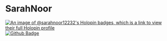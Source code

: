 # SarahNoor
[![An image of @sarahnoor12232's Holopin badges, which is a link to view their full Holopin profile](https://holopin.me/sarahnoor12232)](https://holopin.io/@sarahnoor12232)
[![Github Badge](https://images.credly.com/size/160x160/images/024d0122-724d-4c5a-bd83-cfe3c4b7a073/image.png)](https://www.credly.com/badges/ecffd08c-91c1-480e-b658-4251c932c9c0/public_url)
